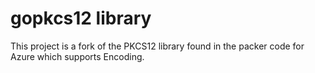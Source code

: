 # gopkcs12 library
This project is a fork of the PKCS12 library found in the packer code for Azure which supports Encoding.
